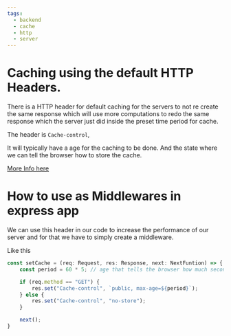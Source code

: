 ```yaml
---
tags:
  - backend
  - cache
  - http
  - server
---
```

# Caching using the default HTTP Headers.

There is a HTTP header for default caching for the servers to not re create the same response which will use more computations to redo the same response which the server just did inside the preset time period for cache.

The header is `Cache-control`, 

It will typically have a age for the caching to be done. And the state where we can tell the browser how to store the cache.

[More Info here](https://developer.mozilla.org/en-US/docs/Web/HTTP/Headers/Cache-Control)

# How to use as Middlewares in express app

We can use this header in our code to increase the performance of our server and for that we have to simply create a middleware.

Like this 

```ts
const setCache = (req: Request, res: Response, next: NextFuntion) => {
	const period = 60 * 5; // age that tells the browser how much seconds the cache is gonna be in the store

	if (req.method == "GET") {
		res.set("Cache-control", `public, max-age=${period}`);
	} else {
		res.set("Cache-control", "no-store");
	}

	next();
}
```